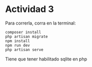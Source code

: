 # Actividad 3

Para correrla, corra en la terminal:

```
composer install
php artisan migrate
npm install
npm run dev
php artisan serve
```

Tiene que tener habilitado sqlite en php
